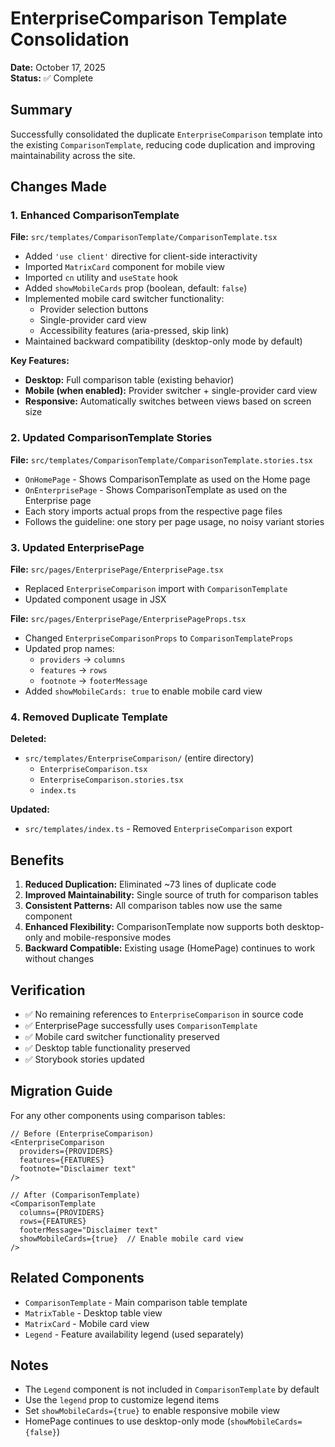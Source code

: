 # EnterpriseComparison Template Consolidation

**Date:** October 17, 2025  
**Status:** ✅ Complete

## Summary

Successfully consolidated the duplicate `EnterpriseComparison` template into the existing `ComparisonTemplate`, reducing code duplication and improving maintainability across the site.

## Changes Made

### 1. Enhanced ComparisonTemplate

**File:** `src/templates/ComparisonTemplate/ComparisonTemplate.tsx`

- Added `'use client'` directive for client-side interactivity
- Imported `MatrixCard` component for mobile view
- Imported `cn` utility and `useState` hook
- Added `showMobileCards` prop (boolean, default: `false`)
- Implemented mobile card switcher functionality:
  - Provider selection buttons
  - Single-provider card view
  - Accessibility features (aria-pressed, skip link)
- Maintained backward compatibility (desktop-only mode by default)

**Key Features:**
- **Desktop:** Full comparison table (existing behavior)
- **Mobile (when enabled):** Provider switcher + single-provider card view
- **Responsive:** Automatically switches between views based on screen size

### 2. Updated ComparisonTemplate Stories

**File:** `src/templates/ComparisonTemplate/ComparisonTemplate.stories.tsx`

- `OnHomePage` - Shows ComparisonTemplate as used on the Home page
- `OnEnterprisePage` - Shows ComparisonTemplate as used on the Enterprise page
- Each story imports actual props from the respective page files
- Follows the guideline: one story per page usage, no noisy variant stories

### 3. Updated EnterprisePage

**File:** `src/pages/EnterprisePage/EnterprisePage.tsx`

- Replaced `EnterpriseComparison` import with `ComparisonTemplate`
- Updated component usage in JSX

**File:** `src/pages/EnterprisePage/EnterprisePageProps.tsx`

- Changed `EnterpriseComparisonProps` to `ComparisonTemplateProps`
- Updated prop names:
  - `providers` → `columns`
  - `features` → `rows`
  - `footnote` → `footerMessage`
- Added `showMobileCards: true` to enable mobile card view

### 4. Removed Duplicate Template

**Deleted:**
- `src/templates/EnterpriseComparison/` (entire directory)
  - `EnterpriseComparison.tsx`
  - `EnterpriseComparison.stories.tsx`
  - `index.ts`

**Updated:**
- `src/templates/index.ts` - Removed `EnterpriseComparison` export

## Benefits

1. **Reduced Duplication:** Eliminated ~73 lines of duplicate code
2. **Improved Maintainability:** Single source of truth for comparison tables
3. **Consistent Patterns:** All comparison tables now use the same component
4. **Enhanced Flexibility:** ComparisonTemplate now supports both desktop-only and mobile-responsive modes
5. **Backward Compatible:** Existing usage (HomePage) continues to work without changes

## Verification

- ✅ No remaining references to `EnterpriseComparison` in source code
- ✅ EnterprisePage successfully uses `ComparisonTemplate`
- ✅ Mobile card switcher functionality preserved
- ✅ Desktop table functionality preserved
- ✅ Storybook stories updated

## Migration Guide

For any other components using comparison tables:

```tsx
// Before (EnterpriseComparison)
<EnterpriseComparison
  providers={PROVIDERS}
  features={FEATURES}
  footnote="Disclaimer text"
/>

// After (ComparisonTemplate)
<ComparisonTemplate
  columns={PROVIDERS}
  rows={FEATURES}
  footerMessage="Disclaimer text"
  showMobileCards={true}  // Enable mobile card view
/>
```

## Related Components

- `ComparisonTemplate` - Main comparison table template
- `MatrixTable` - Desktop table view
- `MatrixCard` - Mobile card view
- `Legend` - Feature availability legend (used separately)

## Notes

- The `Legend` component is not included in `ComparisonTemplate` by default
- Use the `legend` prop to customize legend items
- Set `showMobileCards={true}` to enable responsive mobile view
- HomePage continues to use desktop-only mode (`showMobileCards={false}`)
